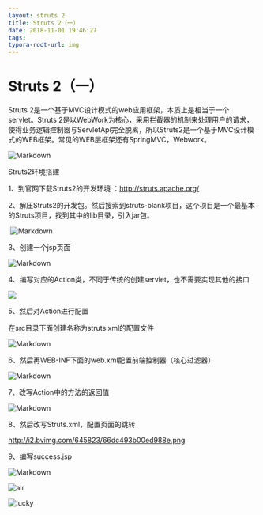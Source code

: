 ```yaml
---
layout: struts 2
title: Struts 2（一）
date: 2018-11-01 19:46:27
tags:
typora-root-url: img
---
```


# 										Struts 2（一）

Struts 2是一个基于MVC设计模式的web应用框架，本质上是相当于一个servlet。Struts 2是以WebWork为核心，采用拦截器的机制来处理用户的请求，使得业务逻辑控制器与ServletApi完全脱离，所以Struts2是一个基于MVC设计模式的WEB框架。常见的WEB层框架还有SpringMVC，Webwork。

![Markdown](http://i1.bvimg.com/645823/f91f9de15bc67453.png)

Struts2环境搭建

1、到官网下载Struts2的开发环境 ：http://struts.apache.org/

2、解压Struts2的开发包。然后搜索到struts-blank项目，这个项目是一个最基本的Struts项目，找到其中的lib目录，引入jar包。

​    ![Markdown](http://i1.bvimg.com/645823/a5b1968f0ac718be.png)

3、创建一个jsp页面 

![Markdown](http://i1.bvimg.com/645823/4c27715088bd1ae8.png)

4、编写对应的Action类，不同于传统的创建servlet，也不需要实现其他的接口

<img src='http://i2.bvimg.com/645823/f5ead895f5ce8203.png'>

5、然后对Action进行配置

在src目录下面创建名称为struts.xml的配置文件

![Markdown](http://i2.bvimg.com/645823/a38f3415d845492a.png)

6、然后再WEB-INF下面的web.xml配置前端控制器（核心过滤器）

![Markdown](http://i2.bvimg.com/645823/1b01e347a0c6167e.png)

7、改写Action中的方法的返回值

![Markdown](http://i2.bvimg.com/645823/28854e29b3af2aa4.png)

8、然后改写Struts.xml，配置页面的跳转

http://i2.bvimg.com/645823/66dc493b00ed988e.png

9、编写success.jsp

![Markdown](http://i2.bvimg.com/645823/99e244c47aa1e8a9.png)

![air](/air.png)

   ![lucky](/../Struts2/lucky.jpg)